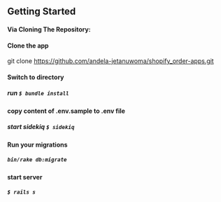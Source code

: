 ## Getting Started

#### Via Cloning The Repository:

#### Clone the app
git clone https://github.com/andela-jetanuwoma/shopify_order-apps.git

#### Switch to directory
##### run `$ bundle install`
#### copy content of .env.sample to .env file
##### start sidekiq `$ sidekiq`
#### Run your migrations
##### `bin/rake db:migrate`

#### start server
##### `$ rails s`


